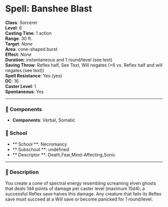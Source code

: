 
# Spell: Banshee Blast
**Class**: Sorcerer  
**Level**: 6  
**Casting Time**: 1 action  
**Range**: 30 ft.  
**Target**: _None_  
**Area**: cone-shaped burst  
**Effect**: _None_  
**Duration**: instantaneous and 1 round/level (see text)  
**Saving Throw**: Reflex half, See Text, Will negates (+6 vs. Reflex half and will negates (see text))  
**Spell Resistance**: Yes (yes)  
**DC**: 16  
**Caster Level**: 1  
**Spontaneous**: Yes

---

### 🔮 Components
- **Components**: Verbal, Somatic

### 🏫 School
- ** School **: Necromancy
- ** Subschool **: undefined
- ** Descriptor **: Death,Fear,Mind-Affecting,Sonic
---

### 📜 Description
You create a cone of spectral energy resembling screaming elven ghosts that deals 1d4 points of damage per caster level (maximum 15d4); a successful Reflex save halves this damage. Any creature that fails its Reflex save must succeed at a Will save or become panicked for 1 round/level.
